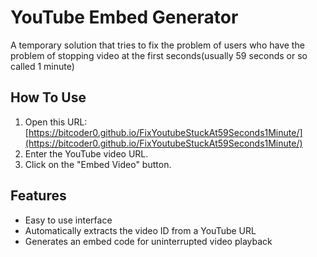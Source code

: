 # YouTube Embed Generator

A temporary solution that tries to fix the problem of users who have the problem of stopping video at the first seconds(usually 59 seconds or so called 1 minute)

## How To Use

1. Open this URL: [https://bitcoder0.github.io/FixYoutubeStuckAt59Seconds1Minute/](https://bitcoder0.github.io/FixYoutubeStuckAt59Seconds1Minute/)
2. Enter the YouTube video URL.
3. Click on the "Embed Video" button.

## Features

- Easy to use interface
- Automatically extracts the video ID from a YouTube URL
- Generates an embed code for uninterrupted video playback
